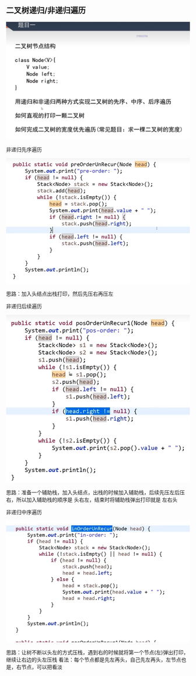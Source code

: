 ## 二叉树递归/非递归遍历
![Alt text](image.png)

非递归先序遍历

![Alt text](image-1.png)

思路：加入头结点出栈打印，然后先压右再压左

非递归后续遍历

![Alt text](image-2.png)

思路：准备一个辅助栈，加入头结点，出栈的时候加入辅助栈，后续先压左后压右，所以加入辅助栈的顺序是 头右左，结束时将辅助栈弹出打印就是 左右头

非递归中序遍历

![Alt text](image-3.png)

思路：让树不断以头左的方式压栈，遇到右的时候就将第一个节点(左)弹出打印，继续让右边的头左压栈
看法：每个节点都是先左再头，自己先左再头，左节点也是，右节点，可以把看淡    